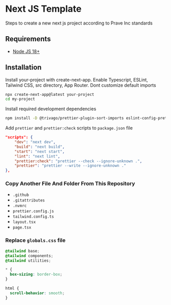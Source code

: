 
# Next JS Template

Steps to create a new next js project according to Prave Inc standards


## Requirements

 - [Node JS 18+](https://nodejs.org/en)


## Installation

Install your-project with create-next-app. Enable Typescript, ESLint, Tailwind CSS, src directory, App Router. Dont customize default imports

```bash
npx create-next-app@latest your-project
cd my-project
```

Install required development dependencies

```bash
npm install -D @trivago/prettier-plugin-sort-imports eslint-config-prettier prettier prettier-plugin-tailwindcss
```

Add `prettier` and `prettier:check` scripts to `package.json` file

```json
"scripts": {
    "dev": "next dev",
    "build": "next build",
    "start": "next start",
    "lint": "next lint",
    "prettier:check": "prettier --check --ignore-unknown .",
    "prettier": "prettier --write --ignore-unknown ."
},
```

### Copy Another File And Folder From This Repository

- `.github`
- `.gitattributes`
- `.nvmrc`
- `prettier.config.js`
- `tailwind.config.ts`
- `layout.tsx`
- `page.tsx`


### Replace `globals.css` file

```css
@tailwind base;
@tailwind components;
@tailwind utilities;

* {
  box-sizing: border-box;
}

html {
  scroll-behavior: smooth;
}
```
